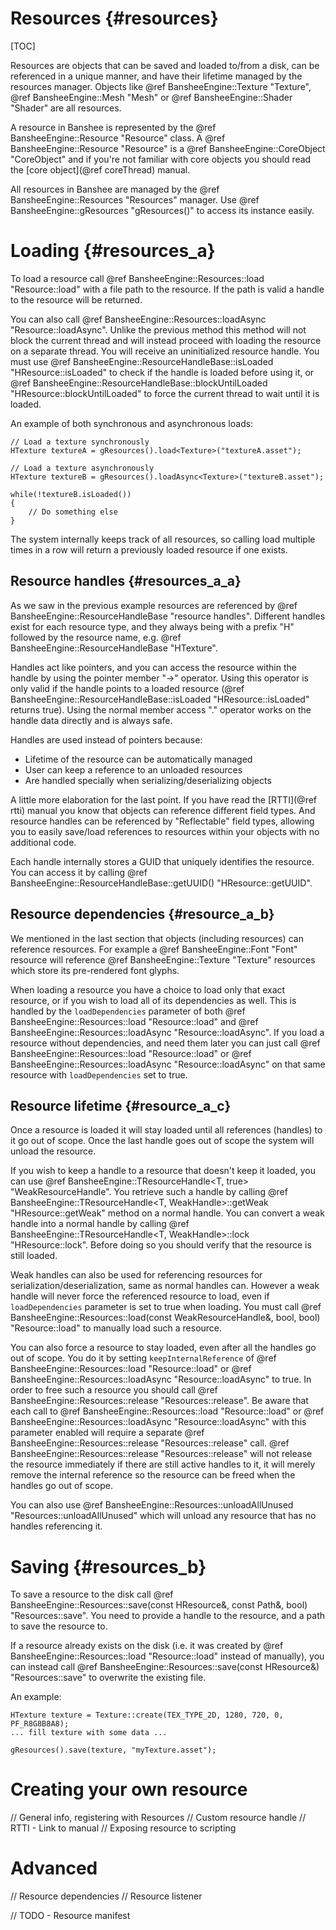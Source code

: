 Resources						{#resources}
===============
[TOC]

Resources are objects that can be saved and loaded to/from a disk, can be referenced in a unique manner, and have their lifetime managed by the resources manager. Objects like @ref BansheeEngine::Texture "Texture", @ref BansheeEngine::Mesh "Mesh" or @ref BansheeEngine::Shader "Shader" are all resources.

A resource in Banshee is represented by the @ref BansheeEngine::Resource "Resource" class. A @ref BansheeEngine::Resource "Resource" is a @ref BansheeEngine::CoreObject "CoreObject" and if you're not familiar with core objects you should read the [core object](@ref coreThread) manual.

All resources in Banshee are managed by the @ref BansheeEngine::Resources "Resources" manager. Use @ref BansheeEngine::gResources "gResources()" to access its instance easily.

# Loading {#resources_a}
To load a resource call @ref BansheeEngine::Resources::load "Resource::load" with a file path to the resource. If the path is valid a handle to the resource will be returned.

You can also call @ref BansheeEngine::Resources::loadAsync "Resource::loadAsync". Unlike the previous method this method will not block the current thread and will instead proceed with loading the resource on a separate thread. You will receive an uninitialized resource handle. You must use @ref BansheeEngine::ResourceHandleBase::isLoaded "HResource::isLoaded" to check if the handle is loaded before using it, or @ref BansheeEngine::ResourceHandleBase::blockUntilLoaded "HResource::blockUntilLoaded" to force the current thread to wait until it is loaded.

An example of both synchronous and asynchronous loads:
~~~~~~~~~~~~~{.cpp}
// Load a texture synchronously
HTexture textureA = gResources().load<Texture>("textureA.asset");

// Load a texture asynchronously
HTexture textureB = gResources().loadAsync<Texture>("textureB.asset");

while(!textureB.isLoaded())
{
	// Do something else
}
~~~~~~~~~~~~~

The system internally keeps track of all resources, so calling load multiple times in a row will return a previously loaded resource if one exists.

## Resource handles {#resources_a_a}
As we saw in the previous example resources are referenced by @ref BansheeEngine::ResourceHandleBase "resource handles". Different handles exist for each resource type, and they always being with a prefix "H" followed by the resource name, e.g. @ref BansheeEngine::ResourceHandleBase "HTexture".

Handles act like pointers, and you can access the resource within the handle by using the pointer member "->" operator. Using this operator is only valid if the handle points to a loaded resource (@ref BansheeEngine::ResourceHandleBase::isLoaded "HResource::isLoaded" returns true). Using the normal member access "." operator works on the handle data directly and is always safe.

Handles are used instead of pointers because:
 - Lifetime of the resource can be automatically managed
 - User can keep a reference to an unloaded resources
 - Are handled specially when serializing/deserializing objects
 
A little more elaboration for the last point. If you have read the [RTTI](@ref rtti) manual you know that objects can reference different field types. And resource handles can be referenced by "Reflectable" field types, allowing you to easily save/load references to resources within your objects with no additional code.

Each handle internally stores a GUID that uniquely identifies the resource. You can access it by calling @ref BansheeEngine::ResourceHandleBase::getUUID() "HResource::getUUID".

## Resource dependencies {#resource_a_b}
We mentioned in the last section that objects (including resources) can reference resources. For example a @ref BansheeEngine::Font "Font" resource will reference @ref BansheeEngine::Texture "Texture" resources which store its pre-rendered font glyphs.

When loading a resource you have a choice to load only that exact resource, or if you wish to load all of its dependencies as well. This is handled by the `loadDependencies` parameter of both @ref BansheeEngine::Resources::load "Resource::load" and @ref BansheeEngine::Resources::loadAsync "Resource::loadAsync". If you load a resource without dependencies, and need them later you can just call @ref BansheeEngine::Resources::load "Resource::load" or @ref BansheeEngine::Resources::loadAsync "Resource::loadAsync" on that same resource with `loadDependencies` set to true.

## Resource lifetime {#resource_a_c}
Once a resource is loaded it will stay loaded until all references (handles) to it go out of scope. Once the last handle goes out of scope the system will unload the resource.

If you wish to keep a handle to a resource that doesn't keep it loaded, you can use @ref BansheeEngine::TResourceHandle<T, true> "WeakResourceHandle<T>". You retrieve such a handle by calling @ref BansheeEngine::TResourceHandle<T, WeakHandle>::getWeak "HResource::getWeak" method on a normal handle. You can convert a weak handle into a normal handle by calling @ref BansheeEngine::TResourceHandle<T, WeakHandle>::lock "HResource::lock". Before doing so you should verify that the resource is still loaded.

Weak handles can also be used for referencing resources for serialization/deserialization, same as normal handles can. However a weak handle will never force the referenced resource to load, even if `loadDependencies` parameter is set to true when loading. You must call @ref BansheeEngine::Resources::load(const WeakResourceHandle<T>&, bool, bool) "Resource::load" to manually load such a resource.

You can also force a resource to stay loaded, even after all the handles go out of scope. You do it by setting `keepInternalReference` of @ref BansheeEngine::Resources::load "Resource::load" or @ref BansheeEngine::Resources::loadAsync "Resource::loadAsync" to true. In order to free such a resource you should call @ref BansheeEngine::Resources::release "Resources::release". Be aware that each call to @ref BansheeEngine::Resources::load "Resource::load" or @ref BansheeEngine::Resources::loadAsync "Resource::loadAsync" with this parameter enabled will require a separate @ref BansheeEngine::Resources::release "Resources::release" call. @ref BansheeEngine::Resources::release "Resources::release" will not release the resource immediately if there are still active handles to it, it will merely remove the internal reference so the resource can be freed when the handles go out of scope.

You can also use @ref BansheeEngine::Resources::unloadAllUnused "Resources::unloadAllUnused" which will unload any resource that has no handles referencing it.

# Saving {#resources_b}
To save a resource to the disk call @ref BansheeEngine::Resources::save(const HResource&, const Path&, bool) "Resources::save". You need to provide a handle to the resource, and a path to save the resource to.

If a resource already exists on the disk (i.e. it was created by @ref BansheeEngine::Resources::load "Resource::load" instead of manually), you can instead call @ref BansheeEngine::Resources::save(const HResource&) "Resources::save" to overwrite the existing file.

An example:
~~~~~~~~~~~~~{.cpp}
HTexture texture = Texture::create(TEX_TYPE_2D, 1280, 720, 0, PF_R8G8B8A8);
... fill texture with some data ...

gResources().save(texture, "myTexture.asset");
~~~~~~~~~~~~~

# Creating your own resource

// General info, registering with Resources
// Custom resource handle
// RTTI - Link to manual
// Exposing resource to scripting

# Advanced

// Resource dependencies
// Resource listener


// TODO - Resource manifest